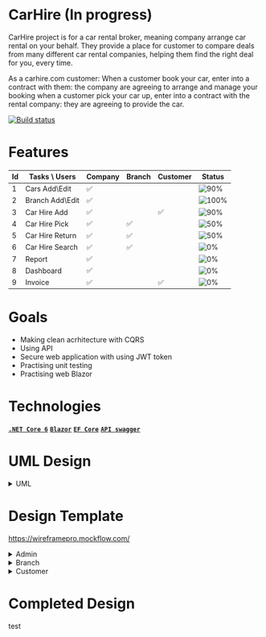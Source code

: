 # CarHire (In progress)
CarHire project is for a car rental broker, meaning company arrange car rental on your behalf. 
They provide a place for customer to compare deals from many different car rental companies, helping them find the right deal for you, every time.

As a carhire.com  customer:
When a customer book your car, enter into a contract with them: the company are agreeing to arrange and manage your booking when a customer pick your car up,
enter into a contract with the rental company: they are agreeing to provide the car.

[![Build status](https://dev.azure.com/stopaloglu16/CarHire/_apis/build/status/CarHire-ASP.NET%20Core-CI)](https://dev.azure.com/stopaloglu16/CarHire/_build/latest?definitionId=-1)

# Features

| Id | Tasks \ Users   | Company | Branch | Customer | Status |
| -- | --------------- | - | - | - | - |
| 1  | Cars Add\Edit   | ✅ |  |  | ![90%](https://progress-bar.dev/90)|
| 2  | Branch Add\Edit | ✅ |  |  | ![100%](https://progress-bar.dev/100) |
| 3  | Car Hire Add    | ✅ |  | ✅ | ![90%](https://progress-bar.dev/90) |
| 4  | Car Hire Pick   | ✅ | ✅ |  | ![50%](https://progress-bar.dev/50)|
| 5  | Car Hire Return | ✅ | ✅ |  | ![50%](https://progress-bar.dev/50) |
| 6  | Car Hire Search | ✅ | ✅ |  | ![0%](https://progress-bar.dev/0)|
| 7  | Report          | ✅ |  |  | ![0%](https://progress-bar.dev/0) |
| 8  | Dashboard       | ✅ |  |  | ![0%](https://progress-bar.dev/0) |
| 9  | Invoice         | ✅ |  | ✅ | ![0%](https://progress-bar.dev/0) |


# Goals

- Making clean acrhitecture with CQRS
- Using API
- Secure web application with using JWT token
- Practising unit testing 
- Practising web Blazor

# Technologies

**[`.NET Core 6`](https://dotnet.microsoft.com/download)**
**[`Blazor`](https://dotnet.microsoft.com/apps/aspnet/web-apps/blazor)** 
**[`EF Core`](https://github.com/dotnet/efcore)**
**[`API swagger`](https://swagger.io)**

# UML Design

<details><summary> UML </summary><blockquote>
<img src="ScrShot/CarHire UML.jpeg" name="image-name">
</blockquote></details>

# Design Template

https://wireframepro.mockflow.com/

<details><summary> Admin </summary><blockquote>
<details><summary> Cars </summary><blockquote>
<img src="ScrShot/AdminCars.png" name="image-name">
</blockquote></details>
<details><summary> Car Detail </summary><blockquote>
<img src="ScrShot/AdminCarDetails.png" name="image-name">
</blockquote></details>
<details><summary> Car Model </summary><blockquote>
<img src="ScrShot/AdminCarModel.png" name="image-name">
</blockquote></details>
<details><summary> Branch Detail </summary><blockquote>
<img src="ScrShot/AdminBranchDetails.png" name="image-name">
</blockquote></details>
</blockquote></details>

<details><summary> Branch </summary><blockquote>
<details><summary> Car Update </summary><blockquote>
<img src="ScrShot/BranchCarUpdate.png" name="image-name">
</blockquote></details>
</blockquote></details>

<details><summary> Customer </summary><blockquote>
<details><summary> Car Search </summary><blockquote>
<img src="ScrShot/CustomerCarSearch.png" name="image-name">
</blockquote></details>
<details><summary> Car Book </summary><blockquote>
<img src="ScrShot/CustomerCarBook.png" name="image-name">
</blockquote></details>
</blockquote></details>

# Completed Design

test

